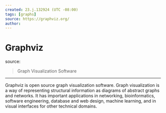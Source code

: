 ```yaml
---
created: 23.j.132924 (UTC -08:00)
tags: [graphs]
source: https://graphviz.org/
author: 
---
```


# Graphviz
source: [](https://graphviz.org/)

> Graph Visualization Software

---
Graphviz is open source graph visualization software. Graph visualization is a way of representing structural information as diagrams of abstract graphs and networks. It has important applications in networking, bioinformatics, software engineering, database and web design, machine learning, and in visual interfaces for other technical domains.
